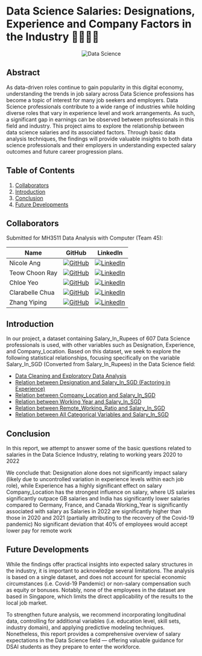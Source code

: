 # Data Science Salaries: Designations, Experience and Company Factors in the Industry 🧑‍💻👩‍💻

<p align="center">
  <img src="data-science.jpg" alt="Data Science">
</p>

## Abstract
As data-driven roles continue to gain popularity in this digital economy, understanding the trends in job salary across Data Science professions has become a topic of interest for many job seekers and employers. Data Science professionals contribute to a wide range of industries while holding diverse roles that vary in experience level and work arrangements. As such, a significant gap in earnings can be observed between professionals in this field and industry. This project aims to explore the relationship between data science salaries and its associated factors. Through basic data analysis techniques, the findings will provide valuable insights to both data science professionals and their employers in understanding expected salary outcomes and future career progression plans.

## Table of Contents
1. [Collaborators](#collaborators)
2. [Introduction](#introduction)
3. [Conclusion](#conclusion)
4. [Future Developments](#future-developments)

## Collaborators

Submitted for MH3511 Data Analysis with Computer (Team 45):

| Name | GitHub | LinkedIn |
|------|--------|----------|
| Nicole Ang | [![GitHub](https://img.shields.io/badge/github-%23121011.svg?style=for-the-badge&logo=github&logoColor=white)](https://github.com/nicoleang18) | [![LinkedIn](https://img.shields.io/badge/linkedin-%230077B5.svg?style=for-the-badge&logo=linkedin&logoColor=white)](https://www.linkedin.com/in/nicoleang18/) |
| Teow Choon Ray | [![GitHub](https://img.shields.io/badge/github-%23121011.svg?style=for-the-badge&logo=github&logoColor=white)](https://github.com/TeowChoonRay) | [![LinkedIn](https://img.shields.io/badge/linkedin-%230077B5.svg?style=for-the-badge&logo=linkedin&logoColor=white)](https://www.linkedin.com/in/choonray/) |
| Chloe Yeo | [![GitHub](https://img.shields.io/badge/github-%23121011.svg?style=for-the-badge&logo=github&logoColor=white)](https://github.com/itschloechloe) | [![LinkedIn](https://img.shields.io/badge/linkedin-%230077B5.svg?style=for-the-badge&logo=linkedin&logoColor=white)](https://www.linkedin.com/in/chloeyeo-yangenxi/)|
| Clarabelle Chua | [![GitHub](https://img.shields.io/badge/github-%23121011.svg?style=for-the-badge&logo=github&logoColor=white)](https://github.com/clarabelle04) | [![LinkedIn](https://img.shields.io/badge/linkedin-%230077B5.svg?style=for-the-badge&logo=linkedin&logoColor=white)](https://www.linkedin.com/in/clarabelle-chua-147547317/) |
| Zhang Yiping | [![GitHub](https://img.shields.io/badge/github-%23121011.svg?style=for-the-badge&logo=github&logoColor=white)](https://github.com/yiping1708) | [![LinkedIn](https://img.shields.io/badge/linkedin-%230077B5.svg?style=for-the-badge&logo=linkedin&logoColor=white)](https://www.linkedin.com/in/yiping-zhang-ntu/) |

## Introduction
In our project, a dataset containing Salary_In_Rupees of 607 Data Science professionals is used, with other variables such as Designation, Experience, and Company_Location. Based on this dataset, we seek to explore the following statistical relationships, focusing specifically on the variable Salary_In_SGD (Converted from Salary_In_Rupees) in the Data Science field:
- [Data Cleaning and Exploratory Data Analysis](https://github.com/TeowChoonRay/Data-Science-Earnings-Job-Trends/blob/main/DataCleaning%20and%20EDA.Rmd)
- [Relation between Designation and Salary_In_SGD (Factoring in Experience)](https://github.com/TeowChoonRay/Data-Science-Earnings-Job-Trends/blob/main/Designation%20v%20Salary.Rmd)
- [Relation between Company_Location and Salary_In_SGD](https://github.com/TeowChoonRay/Data-Science-Earnings-Job-Trends/blob/main/Company%20Location%20v%20Salary.Rmd)
- [Relation between Working Year and Salary_In_SGD](https://github.com/TeowChoonRay/Data-Science-Earnings-Job-Trends/blob/main/Working%20Year%20v%20Salary.Rmd)
- [Relation between Remote_Working_Ratio and Salary_In_SGD](https://github.com/TeowChoonRay/Data-Science-Earnings-Job-Trends/blob/main/Remote%20Working%20Ratio%20v%20Salary.Rmd)
- [Relation between All Categorical Variables and Salary_In_SGD](https://github.com/TeowChoonRay/Data-Science-Earnings-Job-Trends/blob/main/Influence%20of%20All%20Categorical%20Variables.Rmd)

## Conclusion
In this report, we attempt to answer some of the basic questions related to salaries in the Data Science Industry, relating to working years 2020 to 2022

We conclude that:
Designation alone does not significantly impact salary (likely due to uncontrolled variation in experience levels within each job role), while Experience has a highly significant effect on salary
Company_Location has the strongest influence on salary, where US salaries significantly outpace GB salaries and India has significantly lower salaries compared to Germany, France, and Canada 
Working_Year is significantly associated with salary as Salaries in 2022 are significantly higher than those in 2020 and 2021 (partially attributing to the recovery of the Covid-19 pandemic)
No significant deviation that 40% of employees would accept lower pay for remote work 

## Future Developments
While the findings offer practical insights into expected salary structures in the industry, it is important to acknowledge several limitations. The analysis is based on a single dataset, and does not account for special economic circumstances (i.e. Covid-19 Pandemic) or non-salary compensation such as equity or bonuses. Notably, none of the employees in the dataset are based in Singapore, which limits the direct applicability of the results to the local job market.

To strengthen future analysis, we recommend incorporating longitudinal data, controlling for additional variables (i.e. education level, skill sets, industry domain), and applying predictive modeling techniques. Nonetheless, this report provides a comprehensive overview of salary expectations in the Data Science field — offering valuable guidance for DSAI students as they prepare to enter the workforce.

